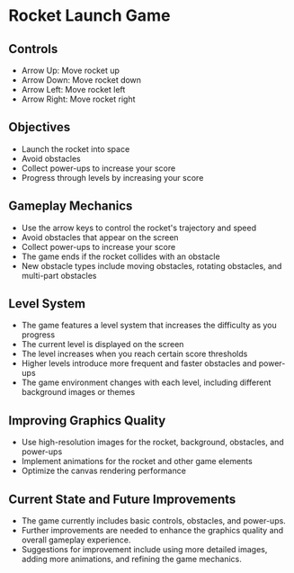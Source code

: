 # Rocket Launch Game

## Controls
- Arrow Up: Move rocket up
- Arrow Down: Move rocket down
- Arrow Left: Move rocket left
- Arrow Right: Move rocket right

## Objectives
- Launch the rocket into space
- Avoid obstacles
- Collect power-ups to increase your score
- Progress through levels by increasing your score

## Gameplay Mechanics
- Use the arrow keys to control the rocket's trajectory and speed
- Avoid obstacles that appear on the screen
- Collect power-ups to increase your score
- The game ends if the rocket collides with an obstacle
- New obstacle types include moving obstacles, rotating obstacles, and multi-part obstacles

## Level System
- The game features a level system that increases the difficulty as you progress
- The current level is displayed on the screen
- The level increases when you reach certain score thresholds
- Higher levels introduce more frequent and faster obstacles and power-ups
- The game environment changes with each level, including different background images or themes

## Improving Graphics Quality
- Use high-resolution images for the rocket, background, obstacles, and power-ups
- Implement animations for the rocket and other game elements
- Optimize the canvas rendering performance

## Current State and Future Improvements
- The game currently includes basic controls, obstacles, and power-ups.
- Further improvements are needed to enhance the graphics quality and overall gameplay experience.
- Suggestions for improvement include using more detailed images, adding more animations, and refining the game mechanics.
